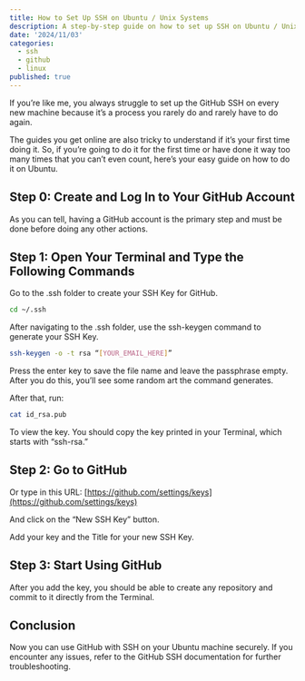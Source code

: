 ```yaml
---
title: How to Set Up SSH on Ubuntu / Unix Systems
description: A step-by-step guide on how to set up SSH on Ubuntu / Unix systems.
date: '2024/11/03'
categories:
  - ssh
  - github
  - linux
published: true
---
```


If you’re like me, you always struggle to set up the GitHub SSH on every new machine because it’s a process you rarely do and rarely have to do again.

The guides you get online are also tricky to understand if it’s your first time doing it. So, if you’re going to do it for the first time or have done it way too many times that you can’t even count, here’s your easy guide on how to do it on Ubuntu.

## Step 0: Create and Log In to Your GitHub Account

As you can tell, having a GitHub account is the primary step and must be done before doing any other actions.

## Step 1: Open Your Terminal and Type the Following Commands

Go to the .ssh folder to create your SSH Key for GitHub.

```bash
cd ~/.ssh
```

After navigating to the .ssh folder, use the ssh-keygen command to generate your SSH Key.

```bash
ssh-keygen -o -t rsa “[YOUR_EMAIL_HERE]”
```

Press the enter key to save the file name and leave the passphrase empty. After you do this, you’ll see some random art the command generates.

After that, run:

```bash
cat id_rsa.pub
```

To view the key. You should copy the key printed in your Terminal, which starts with “ssh-rsa.”

## Step 2: Go to GitHub

Or type in this URL: [https://github.com/settings/keys](https://github.com/settings/keys)

And click on the “New SSH Key” button.

Add your key and the Title for your new SSH Key.

## Step 3: Start Using GitHub

After you add the key, you should be able to create any repository and commit to it directly from the Terminal.

## Conclusion

Now you can use GitHub with SSH on your Ubuntu machine securely. If you encounter any issues, refer to the GitHub SSH documentation for further troubleshooting.
